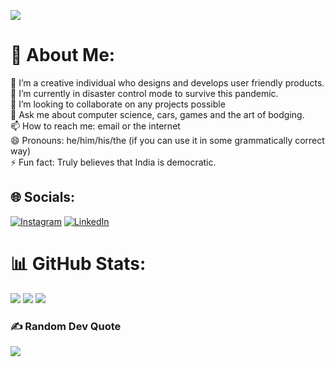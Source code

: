 ![](https://komarev.com/ghpvc/?username=JohnNixon6972)
# 💫 About Me:
🔭 I’m a creative individual who designs and develops user friendly products.<br>🌱 I’m currently in disaster control mode to survive this pandemic.<br>👯 I’m looking to collaborate on any projects possible<br>💬 Ask me about computer science, cars, games and the art of bodging.<br>📫 How to reach me: email or the internet<br>😄 Pronouns: he/him/his/the (if you can use it in some grammatically correct way)<br>⚡ Fun fact: Truly believes that India is democratic.


## 🌐 Socials:
[![Instagram](https://img.shields.io/badge/Instagram-%23E4405F.svg?logo=Instagram&logoColor=white)](https://www.instagram.com/john_b_nixon/) [![LinkedIn](https://img.shields.io/badge/LinkedIn-%230077B5.svg?logo=linkedin&logoColor=white)](https://www.linkedin.com/in/john-nixon-0a22471b3/) 

# 📊 GitHub Stats:
![](http://github-profile-summary-cards.vercel.app/api/cards/profile-details?username=JohnNixon6972&theme=dark)
![](http://github-profile-summary-cards.vercel.app/api/cards/stats?username=JohnNixon6972&theme=dark)
![](http://github-profile-summary-cards.vercel.app/api/cards/most-commit-language?username=JohnNixon6972&theme=dark)

### ✍️ Random Dev Quote
![](https://quotes-github-readme.vercel.app/api?type=horizontal&theme=dark)
